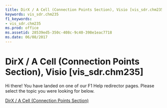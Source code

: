 ```yaml
---
title: DirX / A Cell (Connection Points Section), Visio [vis_sdr.chm235]
keywords: vis_sdr.chm235
f1_keywords:
- vis_sdr.chm235
ms.prod: office
ms.assetid: 28539ed5-350c-408c-9c40-398e1eac7718
ms.date: 06/08/2017
---
```



# DirX / A Cell (Connection Points Section), Visio [vis_sdr.chm235]

Hi there! You have landed on one of our F1 Help redirector pages. Please select the topic you were looking for below.

[DirX / A Cell (Connection Points Section)](http://msdn.microsoft.com/library/00d87b92-0da7-37d6-e7b5-23f350db0a9b%28Office.15%29.aspx)

